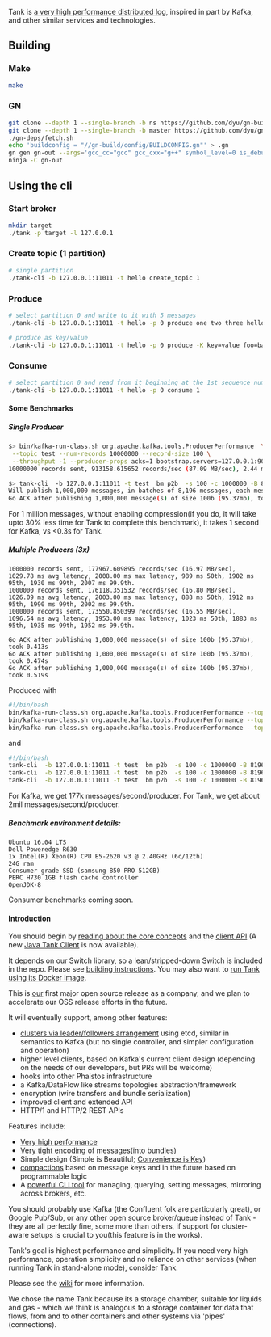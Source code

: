 Tank is [a very high performance distributed log](https://github.com/phaistos-networks/TANK/wiki/Why-Tank-and-Tank-vs-X), inspired in part by Kafka, and other similar services and technologies.

## Building

### Make
```sh
make
```

### GN
```sh
git clone --depth 1 --single-branch -b ns https://github.com/dyu/gn-build
git clone --depth 1 --single-branch -b master https://github.com/dyu/gn-deps
./gn-deps/fetch.sh
echo 'buildconfig = "//gn-build/config/BUILDCONFIG.gn"' > .gn
gn gen gn-out --args='gcc_cc="gcc" gcc_cxx="g++" symbol_level=0 is_debug=false is_clang=false is_official_build=true'
ninja -C gn-out
```

## Using the cli

### Start broker
```sh
mkdir target
./tank -p target -l 127.0.0.1
```

### Create topic (1 partition)
```sh
# single partition
./tank-cli -b 127.0.0.1:11011 -t hello create_topic 1
```

### Produce
```sh
# select partition 0 and write to it with 5 messages
./tank-cli -b 127.0.0.1:11011 -t hello -p 0 produce one two three hello world

# produce as key/value
./tank-cli -b 127.0.0.1:11011 -t hello -p 0 produce -K key=value foo=bar
```

### Consume
```sh
# select partition 0 and read from it beginning at the 1st sequence num
./tank-cli -b 127.0.0.1:11011 -t hello -p 0 consume 1
```

#### Some Benchmarks
##### Single Producer
```bash
$> bin/kafka-run-class.sh org.apache.kafka.tools.ProducerPerformance  \
 --topic test --num-records 10000000 --record-size 100 \
 --throughput -1 --producer-props acks=1 bootstrap.servers=127.0.0.1:9092 
10000000 records sent, 913158.615652 records/sec (87.09 MB/sec), 2.44 ms avg latency, 167.00 ms max latency, 1 ms 50th, 12 ms 95th, 34 ms 99th, 39 ms 99.9th.
```
```bash
$> tank-cli  -b 127.0.0.1:11011 -t test  bm p2b  -s 100 -c 1000000 -B 8196 -R
Will publish 1,000,000 messages, in batches of 8,196 messages, each message content is 100b (compression disabled)
Go ACK after publishing 1,000,000 message(s) of size 100b (95.37mb), took 0.296s
```

For 1 million messages, without enabling compression(if you do, it will take upto 30% less time for Tank to complete this benchmark), it takes 1 second for Kafka, vs <0.3s for Tank.

##### Multiple Producers (3x)
```
1000000 records sent, 177967.609895 records/sec (16.97 MB/sec), 1029.78 ms avg latency, 2008.00 ms max latency, 989 ms 50th, 1902 ms 95th, 1930 ms 99th, 2007 ms 99.9th.
1000000 records sent, 176118.351532 records/sec (16.80 MB/sec), 1026.09 ms avg latency, 2003.00 ms max latency, 888 ms 50th, 1912 ms 95th, 1990 ms 99th, 2002 ms 99.9th.
1000000 records sent, 173550.850399 records/sec (16.55 MB/sec), 1096.54 ms avg latency, 1953.00 ms max latency, 1023 ms 50th, 1883 ms 95th, 1935 ms 99th, 1952 ms 99.9th.
```

```
Go ACK after publishing 1,000,000 message(s) of size 100b (95.37mb), took 0.413s
Go ACK after publishing 1,000,000 message(s) of size 100b (95.37mb), took 0.474s
Go ACK after publishing 1,000,000 message(s) of size 100b (95.37mb), took 0.519s
```

Produced with
```bash
#!/bin/bash
bin/kafka-run-class.sh org.apache.kafka.tools.ProducerPerformance --topic test --num-records 1000000 --record-size 100 --throughput -1 --producer-props acks=1 bootstrap.servers=127.0.0.1:9092 &
bin/kafka-run-class.sh org.apache.kafka.tools.ProducerPerformance --topic test --num-records 1000000 --record-size 100 --throughput -1 --producer-props acks=1 bootstrap.servers=127.0.0.1:9092 &
bin/kafka-run-class.sh org.apache.kafka.tools.ProducerPerformance --topic test --num-records 1000000 --record-size 100 --throughput -1 --producer-props acks=1 bootstrap.servers=127.0.0.1:9092 &
```
and

```bash
#!/bin/bash
tank-cli  -b 127.0.0.1:11011 -t test  bm p2b  -s 100 -c 1000000 -B 8196 -R &
tank-cli  -b 127.0.0.1:11011 -t test  bm p2b  -s 100 -c 1000000 -B 8196 -R &
tank-cli  -b 127.0.0.1:11011 -t test  bm p2b  -s 100 -c 1000000 -B 8196 -R &
```

For Kafka, we get 177k messages/second/producer. For Tank, we get about 2mil messages/second/producer.


##### Benchmark environment details:
```
Ubuntu 16.04 LTS
Dell Poweredge R630
1x Intel(R) Xeon(R) CPU E5-2620 v3 @ 2.40GHz (6c/12th)
24G ram
Consumer grade SSD (samsung 850 PRO 512GB)
PERC H730 1GB flash cache controller
OpenJDK-8
```

Consumer benchmarks coming soon.



#### Introduction
You should begin by [reading about the core concepts](https://github.com/phaistos-networks/TANK/wiki/Core-Concepts) and the [client API](https://github.com/phaistos-networks/TANK/wiki/Client-API) (A new [Java Tank Client](https://github.com/phaistos-networks/TANK-JavaClient) is now available).

It depends on our Switch library, so a lean/stripped-down Switch is included in the repo. 
Please see [building instructions](https://github.com/phaistos-networks/TANK/wiki/Building-Tank). You may also want to [run Tank using its Docker image](https://github.com/phaistos-networks/TANK/wiki/Docker).

This is [our](http://phaistosnetworks.gr/) first major open source release as a company, and we plan to accelerate our OSS release efforts in the future.

It will eventually support, among other features:
- [clusters via leader/followers arrangement](https://github.com/phaistos-networks/TANK/wiki/Operation-Modes) using etcd, similar in semantics to Kafka (but no single controller, and simpler configuration and operation)
- higher level clients, based on Kafka's current client design (depending on the needs of our developers, but PRs will be welcome)
- hooks into other Phaistos infrastructure
- a Kafka/DataFlow like streams topologies abstraction/framework
- encryption (wire transfers and bundle serialization)
- improved client and extended API
- HTTP/1 and HTTP/2 REST APIs

Features include:
- [Very high performance](https://github.com/phaistos-networks/TANK/wiki/Why-Tank-and-Tank-vs-X)
- [Very tight encoding](https://github.com/phaistos-networks/TANK/blob/master/tank_encoding.md) of messages(into bundles)
- Simple design (Simple is Beautiful; [Convenience is Key](https://medium.com/@markpapadakis/convenience-is-key-2aad97d531cd#.47eyjv6xt))
- [compactions](https://github.com/phaistos-networks/TANK/wiki/Compactions) based on message keys and in the future based on programmable logic
- A [powerful CLI tool](https://github.com/phaistos-networks/TANK/wiki/Tank-CLI) for managing, querying, setting messages, mirroring across brokers, etc.
 
You should probably use Kafka (the Confluent folk are particularly great), or Google Pub/Sub, or any other open source broker/queue instead of Tank - they are all perfectly fine, some more than others, if support for cluster-aware setups is crucial to you(this feature is in the works).

Tank's goal is highest performance and simplicity. If you need very high performance, operation simplicity and no reliance on other services (when running Tank in stand-alone mode), consider Tank.

Please see the [wiki](https://github.com/phaistos-networks/TANK/wiki) for more information.

We chose the name Tank because its a storage chamber, suitable for liquids and gas - which we think is analogous to a storage container for data that flows, from and to other containers and other systems via 'pipes' (connections).
